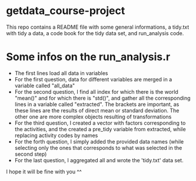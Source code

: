 # getdata_course-project
This repo contains a README file with some general informations, a tidy.txt with tidy a data, a code book for the tidy data set, and run_analysis code.

# Some infos on the run_analysis.r 
* The first lines load all data in variables
* For the first question, data for different variables are merged in a variable called "all_data"
* For the second question, I find all index for which there is the world "mean()" and for which there is "std()", and gather all the corresponding lines in a variable called "extracted". 
The brackets are important, as these lines are the results of direct mean or standard deviation. The other one are more complex objects resulting of transformations
* For the third question, I created a vector with factors corresponding to the activities, and the created a pre_tidy variable from extracted, while replacing activity codes by names
* For the forth question, I simply added the provided data names (while selecting only the ones that corresponds to what was selected in the second step)
* For the last question, I aggregated all and wrote the 'tidy.txt' data set.

I hope it will be fine with you ^^
